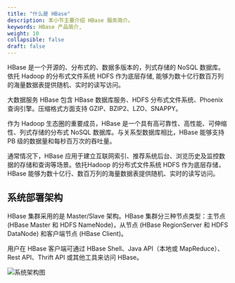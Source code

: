 ```yaml
---
title: "什么是 HBase"
description: 本小节主要介绍 HBase 服务简介。 
keywords: HBase 产品简介, 
weight: 10
collapsible: false
draft: false
---
```




HBase 是一个开源的、分布式的、数据多版本的，列式存储的 NoSQL 数据库。依托 Hadoop 的分布式文件系统 HDFS 作为底层存储, 能够为数十亿行数百万列的海量数据表提供随机、实时的读写访问。

大数据服务 HBase 包含 HBase 数据库服务、HDFS 分布式文件系统、Phoenix 查询引擎。压缩格式方面支持 GZIP、BZIP2、LZO、SNAPPY。

作为 Hadoop 生态圈的重要成员，HBase 是一个具有高可靠性、高性能、可伸缩性、列式存储的分布式 NoSQL 数据库。与关系型数据库相比，HBase 能够支持 PB 级的数据量和每秒百万次的吞吐量。

通常情况下，HBase 应用于建立互联网索引、推荐系统后台、浏览历史及监控数据的存储和查询等场景。依托Hadoop 的分布式文件系统 HDFS 作为底层存储，HBase 能够为数十亿行、数百万列的海量数据表提供随机、实时的读写访问。

## 系统部署架构

HBase 集群采用的是 Master/Slave 架构。HBase 集群分三种节点类型：主节点 (HBase Master 和 HDFS NameNode)，从节点 (HBase RegionServer 和 HDFS DataNode) 和客户端节点 (HBase Client)。

用户在 HBase 客户端可通过 HBase Shell、Java API（本地或 MapReduce）、Rest API、Thrift API 或其他工具来访问 HBase。

![系统架构图](../../_images/hbase_architecture.png)
